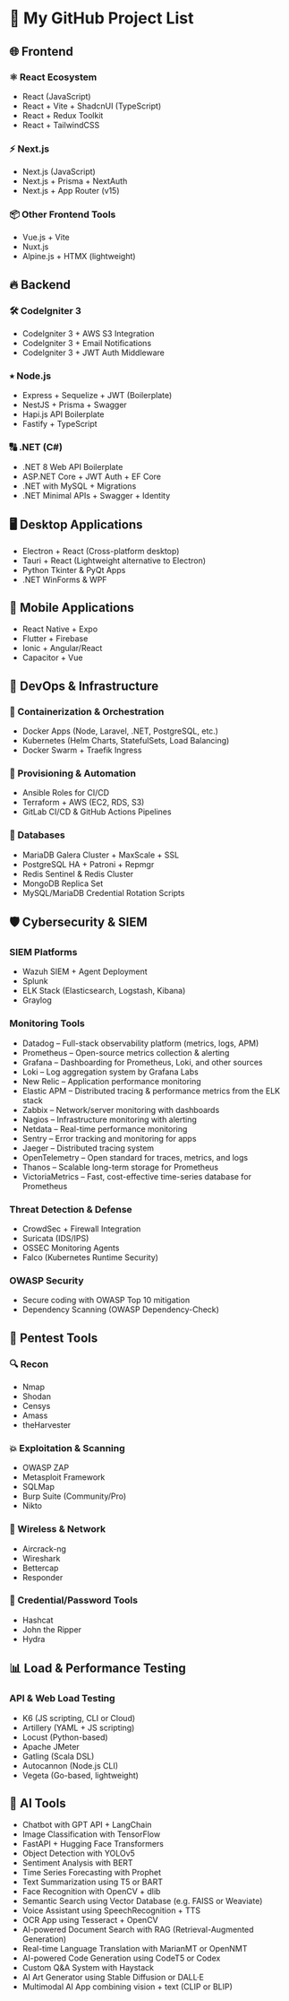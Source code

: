 # 🔧 My GitHub Project List

## 🌐 Frontend

### ⚛️ React Ecosystem
- React (JavaScript)
- React + Vite + ShadcnUI (TypeScript)
- React + Redux Toolkit
- React + TailwindCSS

### ⚡ Next.js
- Next.js (JavaScript)
- Next.js + Prisma + NextAuth
- Next.js + App Router (v15)

### 📦 Other Frontend Tools
- Vue.js + Vite
- Nuxt.js
- Alpine.js + HTMX (lightweight)


## 🔥 Backend

### 🛠️ CodeIgniter 3
- CodeIgniter 3 + AWS S3 Integration
- CodeIgniter 3 + Email Notifications
- CodeIgniter 3 + JWT Auth Middleware

### ⭑ Node.js
- Express + Sequelize + JWT (Boilerplate)
- NestJS + Prisma + Swagger
- Hapi.js API Boilerplate
- Fastify + TypeScript

### 🔠 .NET (C#)
- .NET 8 Web API Boilerplate
- ASP.NET Core + JWT Auth + EF Core
- .NET with MySQL + Migrations
- .NET Minimal APIs + Swagger + Identity


## 🖥️ Desktop Applications

- Electron + React (Cross-platform desktop)
- Tauri + React (Lightweight alternative to Electron)
- Python Tkinter & PyQt Apps
- .NET WinForms & WPF


## 📱 Mobile Applications

- React Native + Expo
- Flutter + Firebase
- Ionic + Angular/React
- Capacitor + Vue


## 🚀 DevOps & Infrastructure

### 🔹 Containerization & Orchestration
- Docker Apps (Node, Laravel, .NET, PostgreSQL, etc.)
- Kubernetes (Helm Charts, StatefulSets, Load Balancing)
- Docker Swarm + Traefik Ingress

### 🔹 Provisioning & Automation
- Ansible Roles for CI/CD
- Terraform + AWS (EC2, RDS, S3)
- GitLab CI/CD & GitHub Actions Pipelines

### 🔹 Databases
- MariaDB Galera Cluster + MaxScale + SSL
- PostgreSQL HA + Patroni + Repmgr
- Redis Sentinel & Redis Cluster
- MongoDB Replica Set
- MySQL/MariaDB Credential Rotation Scripts


## 🛡️ Cybersecurity & SIEM

### SIEM Platforms
- Wazuh SIEM + Agent Deployment
- Splunk
- ELK Stack (Elasticsearch, Logstash, Kibana)
- Graylog

### Monitoring Tools
- Datadog – Full-stack observability platform (metrics, logs, APM)
- Prometheus – Open-source metrics collection & alerting
- Grafana – Dashboarding for Prometheus, Loki, and other sources
- Loki – Log aggregation system by Grafana Labs
- New Relic – Application performance monitoring
- Elastic APM – Distributed tracing & performance metrics from the ELK stack
- Zabbix – Network/server monitoring with dashboards
- Nagios – Infrastructure monitoring with alerting
- Netdata – Real-time performance monitoring
- Sentry – Error tracking and monitoring for apps
- Jaeger – Distributed tracing system
- OpenTelemetry – Open standard for traces, metrics, and logs
- Thanos – Scalable long-term storage for Prometheus
- VictoriaMetrics – Fast, cost-effective time-series database for Prometheus

### Threat Detection & Defense
- CrowdSec + Firewall Integration
- Suricata (IDS/IPS)
- OSSEC Monitoring Agents
- Falco (Kubernetes Runtime Security)

### OWASP Security
- Secure coding with OWASP Top 10 mitigation
- Dependency Scanning (OWASP Dependency-Check)


## 🧪 Pentest Tools

### 🔍 Recon
- Nmap
- Shodan
- Censys
- Amass
- theHarvester

### 💥 Exploitation & Scanning
- OWASP ZAP
- Metasploit Framework
- SQLMap
- Burp Suite (Community/Pro)
- Nikto

### 📡 Wireless & Network
- Aircrack-ng
- Wireshark
- Bettercap
- Responder

### 🧱 Credential/Password Tools
- Hashcat
- John the Ripper
- Hydra


## 📊 Load & Performance Testing

### API & Web Load Testing
- K6 (JS scripting, CLI or Cloud)
- Artillery (YAML + JS scripting)
- Locust (Python-based)
- Apache JMeter
- Gatling (Scala DSL)
- Autocannon (Node.js CLI)
- Vegeta (Go-based, lightweight)


## 🧠 AI Tools
- Chatbot with GPT API + LangChain
- Image Classification with TensorFlow
- FastAPI + Hugging Face Transformers
- Object Detection with YOLOv5
- Sentiment Analysis with BERT
- Time Series Forecasting with Prophet
- Text Summarization using T5 or BART
- Face Recognition with OpenCV + dlib
- Semantic Search using Vector Database (e.g. FAISS or Weaviate)
- Voice Assistant using SpeechRecognition + TTS
- OCR App using Tesseract + OpenCV
- AI-powered Document Search with RAG (Retrieval-Augmented Generation)
- Real-time Language Translation with MarianMT or OpenNMT
- AI-powered Code Generation using CodeT5 or Codex
- Custom Q&A System with Haystack
- AI Art Generator using Stable Diffusion or DALL·E
- Multimodal AI App combining vision + text (CLIP or BLIP)